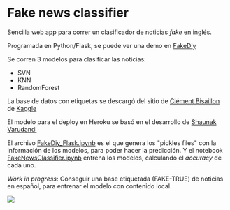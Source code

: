# Fake news classifier

Sencilla web app para correr un clasificador de noticias _fake_ en inglés.

Programada en Python/Flask, se puede ver una demo en [FakeDiy](https://fakediy.herokuapp.com/)

Se corren 3 modelos para clasificar las noticias:

- SVN
- KNN
- RandomForest

La base de datos con etiquetas se descargó del sitio de  [Clément Bisaillon](https://www.kaggle.com/clmentbisaillon/fake-and-real-news-dataset?select=Fake.csv) de [Kaggle](https://www.kaggle.com/)

El modelo para el deploy en Heroku se basó en el desarrollo de [Shaunak Varudandi](https://towardsdatascience.com/fake-news-classifier-to-tackle-covid-19-disinformation-ii-116ed2eb44e4)

El archivo [FakeDiy_Flask.ipynb]() es el que genera los "pickles files" con la información de los modelos, para poder hacer la predicción. Y el notebook [FakeNewsClassifier.ipynb]() entrena los modelos, calculando el _accuracy_ de cada uno.

_Work in progress_: Conseguir una base etiquetada (FAKE-TRUE) de noticias en español, para entrenar el modelo con contenido local.


![](https://user-images.githubusercontent.com/660448/122110466-f3be9580-cdf4-11eb-8e3b-380e70ec2d69.png)
